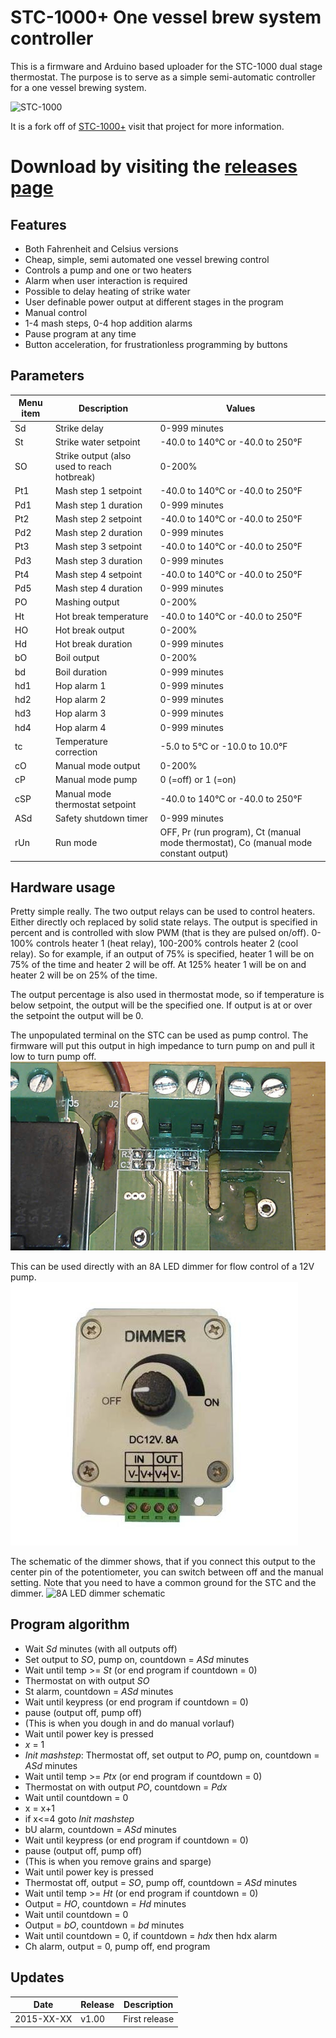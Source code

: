 STC\-1000+ One vessel brew system controller
============================================

This is a firmware and Arduino based uploader for the STC-1000 dual stage thermostat. The purpose is to serve as a simple semi-automatic controller for a one vessel brewing system.

![STC-1000](http://img.diytrade.com/cdimg/1066822/11467124/0/1261107339/temperature_controllers_STC-1000.jpg)

It is a fork off of [STC\-1000+](https://github.com/matsstaff/stc1000p/) visit that project for more information.

# Download by visiting the [releases page](https://github.com/matsstaff/stc1000p-ovbsc/releases)

Features
--------

* Both Fahrenheit and Celsius versions
* Cheap, simple, semi automated one vessel brewing control
* Controls a pump and one or two heaters
* Alarm when user interaction is required
* Possible to delay heating of strike water
* User definable power output at different stages in the program
* Manual control
* 1-4 mash steps, 0-4 hop addition alarms
* Pause program at any time
* Button acceleration, for frustrationless programming by buttons

Parameters
----------

|Menu item|Description|Values|
|--------|-------|-------|
|Sd|Strike delay|0-999 minutes|
|St|Strike water setpoint|-40.0 to 140°C or -40.0 to 250°F|
|SO|Strike output (also used to reach hotbreak)|0-200%|
|Pt1|Mash step 1 setpoint|-40.0 to 140°C or -40.0 to 250°F|
|Pd1|Mash step 1 duration|0-999 minutes|
|Pt2|Mash step 2 setpoint|-40.0 to 140°C or -40.0 to 250°F|
|Pd2|Mash step 2 duration|0-999 minutes|
|Pt3|Mash step 3 setpoint|-40.0 to 140°C or -40.0 to 250°F|
|Pd3|Mash step 3 duration|0-999 minutes|
|Pt4|Mash step 4 setpoint|-40.0 to 140°C or -40.0 to 250°F|
|Pd5|Mash step 4 duration|0-999 minutes|
|PO|Mashing output|0-200%|
|Ht|Hot break temperature|-40.0 to 140°C or -40.0 to 250°F|
|HO|Hot break output|0-200%|
|Hd|Hot break duration|0-999 minutes|
|bO|Boil output|0-200%|
|bd|Boil duration|0-999 minutes|
|hd1|Hop alarm 1|0-999 minutes|
|hd2|Hop alarm 2|0-999 minutes|
|hd3|Hop alarm 3|0-999 minutes|
|hd4|Hop alarm 4|0-999 minutes|
|tc|Temperature correction|-5.0 to 5°C or -10.0 to 10.0°F|
|cO|Manual mode output|0-200%|
|cP|Manual mode pump|0 (=off) or 1 (=on)|
|cSP|Manual mode thermostat setpoint|-40.0 to 140°C or -40.0 to 250°F|
|ASd|Safety shutdown timer|0-999 minutes|
|rUn|Run mode|OFF, Pr (run program), Ct (manual mode thermostat), Co (manual mode constant output)|

Hardware usage
--------------

Pretty simple really. The two output relays can be used to control heaters. Either directly och replaced by solid state relays.
The output is specified in percent and is controlled with slow PWM (that is they are pulsed on/off). 0-100% controls heater 1 (heat relay), 100-200% controls heater 2 (cool relay). 
So for example, if an output of 75% is specified, heater 1 will be on 75% of the time and heater 2 will be off. At 125% heater 1 will be on and heater 2 will be on 25% of the time.

The output percentage is also used in thermostat mode, so if temperature is below setpoint, the output will be the specified one. If output is at or over the setpoint the output will be 0.

The unpopulated terminal on the STC can be used as pump control. The firmware will put this output in high impedance to turn pump on and pull it low to turn pump off.
![Pump output](img/probeterm.jpg)<br>

This can be used directly with an 8A LED dimmer for flow control of a 12V pump.
![8A LED dimmer](img/dimmer.jpg)<br>

The schematic of the dimmer shows, that if you connect this output to the center pin of the potentiometer, you can switch between off and the manual setting.
Note that you need to have a common ground for the STC and the dimmer.
![8A LED dimmer schematic](https://www.circuitlab.com/circuit/c8m48y/screenshot/1024x768/)<br>


Program algorithm
-----------------

* Wait *Sd* minutes (with all outputs off)
* Set output to *SO*, pump on, countdown = *ASd* minutes
* Wait until temp >= *St* (or end program if countdown = 0)
* Thermostat on with output *SO*
* St alarm, countdown = *ASd* minutes
* Wait until keypress (or end program if countdown = 0)
* pause (output off, pump off)
* (This is when you dough in and do manual vorlauf)
* Wait until power key is pressed
* *x* = 1
* *Init mashstep*: Thermostat off, set output to *PO*, pump on, countdown = *ASd* minutes
* Wait until temp >= *Ptx* (or end program if countdown = 0)
* Thermostat on with output *PO*, countdown = *Pdx*
* Wait until countdown = 0
* x = x+1
* if x<=4 goto *Init mashstep* 
* bU alarm, countdown = *ASd* minutes
* Wait until keypress (or end program if countdown = 0)
* pause (output off, pump off)
* (This is when you remove grains and sparge)
* Wait until power key is pressed
* Thermostat off, output = *SO*, pump off, countdown = *ASd* minutes
* Wait until temp >= *Ht* (or end program if countdown = 0)
* Output = *HO*, countdown = *Hd* minutes
* Wait until countdown = 0
* Output = *bO*, countdown = *bd* minutes
* Wait until countdown = 0, if countdown = *hdx* then hdx alarm
* Ch alarm, output = 0, pump off, end program

Updates
-------

|Date|Release|Description|
|----|-------|-----------|
|2015-XX-XX|v1.00|First release|


